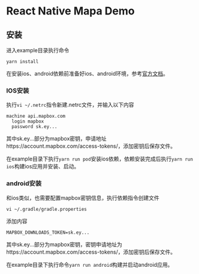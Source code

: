 # React Native Mapa Demo
## 安装
进入example目录执行命令
```
yarn install
```
在安装ios、android依赖前准备好ios、android环境，参考[官方文档](https://reactnative.cn/docs/environment-setup)。
### IOS安装
执行`vi ~/.netrc`指令新建.netrc文件，并输入以下内容
```
machine api.mapbox.com
  login mapbox
  password sk.ey...
```
其中sk.ey...部分为mapbox密钥，申请地址https://account.mapbox.com/access-tokens/，添加密钥后保存文件。

在example目录下执行`yarn run pod`安装ios依赖，依赖安装完成后执行`yarn run ios`构建ios应用并安装、启动。
### android安装
和ios类似，也需要配置mapbox密钥信息，执行依赖指令创建文件
```
vi ~/.gradle/gradle.properties
```
添加内容
```
MAPBOX_DOWNLOADS_TOKEN=sk.ey...
```
其中sk.ey...部分为mapbox密钥，密钥申请地址为https://account.mapbox.com/access-tokens/，添加密钥后保存文件。

在example目录下执行命令`yarn run android`构建并启动android应用。